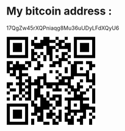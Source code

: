  <!DOCTYPE html>
<html>
<head>
</head>
<body>
<h1>My bitcoin address :</h1>
<p>17QgZw45rXQPniaqg8Mu36uUDyLFdXQyU6</p>
<img src="https://github.com/ciberneticaDieu/ciberneticadieu/blob/main/pub.png"><img/>
</body>
</html> 
